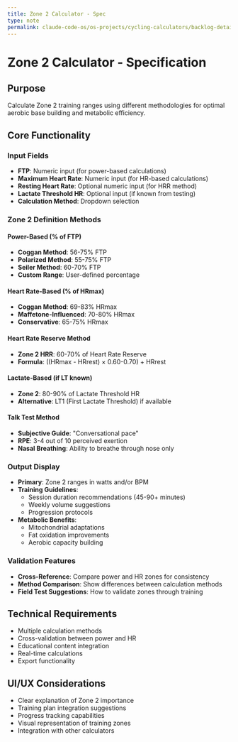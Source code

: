 ```yaml
---
title: Zone 2 Calculator - Spec
type: note
permalink: claude-code-os/os-projects/cycling-calculators/backlog-details/zone-2-calculator-spec
---
```


# Zone 2 Calculator - Specification

## Purpose
Calculate Zone 2 training ranges using different methodologies for optimal aerobic base building and metabolic efficiency.

## Core Functionality
### Input Fields
- **FTP**: Numeric input (for power-based calculations)
- **Maximum Heart Rate**: Numeric input (for HR-based calculations)
- **Resting Heart Rate**: Optional numeric input (for HRR method)
- **Lactate Threshold HR**: Optional input (if known from testing)
- **Calculation Method**: Dropdown selection

### Zone 2 Definition Methods

#### Power-Based (% of FTP)
- **Coggan Method**: 56-75% FTP
- **Polarized Method**: 55-75% FTP  
- **Seiler Method**: 60-70% FTP
- **Custom Range**: User-defined percentage

#### Heart Rate-Based (% of HRmax)
- **Coggan Method**: 69-83% HRmax
- **Maffetone-Influenced**: 70-80% HRmax
- **Conservative**: 65-75% HRmax

#### Heart Rate Reserve Method
- **Zone 2 HRR**: 60-70% of Heart Rate Reserve
- **Formula**: ((HRmax - HRrest) × 0.60-0.70) + HRrest

#### Lactate-Based (if LT known)
- **Zone 2**: 80-90% of Lactate Threshold HR
- **Alternative**: LT1 (First Lactate Threshold) if available

#### Talk Test Method
- **Subjective Guide**: "Conversational pace" 
- **RPE**: 3-4 out of 10 perceived exertion
- **Nasal Breathing**: Ability to breathe through nose only

### Output Display
- **Primary**: Zone 2 ranges in watts and/or BPM
- **Training Guidelines**:
  - Session duration recommendations (45-90+ minutes)
  - Weekly volume suggestions
  - Progression protocols
- **Metabolic Benefits**: 
  - Mitochondrial adaptations
  - Fat oxidation improvements
  - Aerobic capacity building

### Validation Features
- **Cross-Reference**: Compare power and HR zones for consistency
- **Method Comparison**: Show differences between calculation methods
- **Field Test Suggestions**: How to validate zones through training

## Technical Requirements
- Multiple calculation methods
- Cross-validation between power and HR
- Educational content integration
- Real-time calculations
- Export functionality

## UI/UX Considerations
- Clear explanation of Zone 2 importance
- Training plan integration suggestions
- Progress tracking capabilities
- Visual representation of training zones
- Integration with other calculators